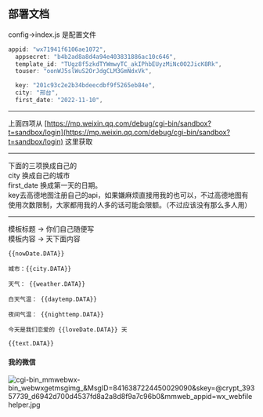 ## 部署文档

config->index.js 是配置文件

```javascript
appid: "wx71941f6106ae1072",
  appsecret: "b4b2ad8a8d4a94e403831886ac10c646",
  template_id: "TUgz8f5zkdTYWmwyTC_akIPhbEUyzMiNc0O2JicK8Rk",
  touser: "oonWJ5slWuS2OrJdgCLM3GmNdxVk",

  key: "201c93c2e2b34bdeecdbf9f5265eb84e",
  city: "邢台",
  first_date: "2022-11-10",
```

---

上面四项从 [https://mp.weixin.qq.com/debug/cgi-bin/sandbox?t=sandbox/login](https://mp.weixin.qq.com/debug/cgi-bin/sandbox?t=sandbox/login) 这里获取

---

下面的三项换成自己的 <br />city 换成自己的城市 <br />first_date 换成第一天的日期。<br />key去高德地图注册自己的api，如果嫌麻烦直接用我的也可以，不过高德地图有使用次数限制，大家都用我的人多的话可能会限额。（不过应该没有那么多人用）

---


模板标题 -> 你们自己随便写<br />模板内容 -> 天下面内容

```
{{nowDate.DATA}}

城市：{{city.DATA}} 

天气： {{weather.DATA}} 

白天气温： {{daytemp.DATA}}

夜间气温： {{nighttemp.DATA}}

今天是我们恋爱的 {{loveDate.DATA}} 天

{{text.DATA}}
```
<a name="guSmb"></a>
#### 我的微信
![_cgi-bin_mmwebwx-bin_webwxgetmsgimg__&MsgID=8416387224450029090&skey=@crypt_39357739_d6942d700d4537fd8a2a8d8f9a7c96b0&mmweb_appid=wx_webfilehelper.jpg]([https://img.hzb.gg/file/42323926a5fed8c217760.jpg)
